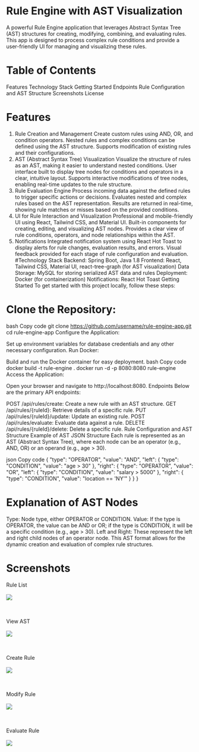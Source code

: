 # Rule Engine with AST Visualization
A powerful Rule Engine application that leverages Abstract Syntax Tree (AST) structures for creating, modifying, combining, and evaluating rules. This app is designed to process complex rule conditions and provide a user-friendly UI for managing and visualizing these rules.

# Table of Contents
Features
Technology Stack
Getting Started
Endpoints
Rule Configuration and AST Structure
Screenshots
License
# Features
1. Rule Creation and Management
Create custom rules using AND, OR, and condition operators.
Nested rules and complex conditions can be defined using the AST structure.
Supports modification of existing rules and their configurations.
2. AST (Abstract Syntax Tree) Visualization
Visualize the structure of rules as an AST, making it easier to understand nested conditions.
User interface built to display tree nodes for conditions and operators in a clear, intuitive layout.
Supports interactive modifications of tree nodes, enabling real-time updates to the rule structure.
3. Rule Evaluation Engine
Process incoming data against the defined rules to trigger specific actions or decisions.
Evaluates nested and complex rules based on the AST representation.
Results are returned in real-time, showing rule matches or misses based on the provided conditions.
4. UI for Rule Interaction and Visualization
Professional and mobile-friendly UI using React, Tailwind CSS, and Material UI.
Built-in components for creating, editing, and visualizing AST nodes.
Provides a clear view of rule conditions, operators, and node relationships within the AST.
5. Notifications
Integrated notification system using React Hot Toast to display alerts for rule changes, evaluation results, and errors.
Visual feedback provided for each stage of rule configuration and evaluation.
#Technology Stack
Backend: Spring Boot, Java 1.8
Frontend: React, Tailwind CSS, Material UI, react-tree-graph (for AST visualization)
Data Storage: MySQL for storing serialized AST data and rules
Deployment: Docker (for containerization)
Notifications: React Hot Toast
Getting Started
To get started with this project locally, follow these steps:

# Clone the Repository:

bash
Copy code
git clone https://github.com/username/rule-engine-app.git
cd rule-engine-app
Configure the Application:

Set up environment variables for database credentials and any other necessary configuration.
Run Docker:

Build and run the Docker container for easy deployment.
bash
Copy code
docker build -t rule-engine .
docker run -d -p 8080:8080 rule-engine
Access the Application:

Open your browser and navigate to http://localhost:8080.
Endpoints
Below are the primary API endpoints:

POST /api/rules/create: Create a new rule with an AST structure.
GET /api/rules/{ruleId}: Retrieve details of a specific rule.
PUT /api/rules/{ruleId}/update: Update an existing rule.
POST /api/rules/evaluate: Evaluate data against a rule.
DELETE /api/rules/{ruleId}/delete: Delete a specific rule.
Rule Configuration and AST Structure
Example of AST JSON Structure
Each rule is represented as an AST (Abstract Syntax Tree), where each node can be an operator (e.g., AND, OR) or an operand (e.g., age > 30).

json
Copy code
{
  "type": "OPERATOR",
  "value": "AND",
  "left": {
    "type": "CONDITION",
    "value": "age > 30"
  },
  "right": {
    "type": "OPERATOR",
    "value": "OR",
    "left": {
      "type": "CONDITION",
      "value": "salary > 5000"
    },
    "right": {
      "type": "CONDITION",
      "value": "location == 'NY'"
    }
  }
}
# Explanation of AST Nodes
Type: Node type, either OPERATOR or CONDITION.
Value: If the type is OPERATOR, the value can be AND or OR; if the type is CONDITION, it will be a specific condition (e.g., age > 30).
Left and Right: These represent the left and right child nodes of an operator node.
This AST format allows for the dynamic creation and evaluation of complex rule structures.

# Screenshots

Rule List<br/> <br/> 
![](/public/projectDemo/1.png)<br/> <br/> <br/>

View AST<br/> <br/> 
![](/public/projectDemo/5.png)<br/> <br/> <br/>

Create Rule<br/> <br/> 
![](/public/projectDemo/2.png)<br/> <br/> <br/>

Modify Rule<br/> <br/> 
![](/public/projectDemo/3.png)<br/> <br/> <br/>

Evaluate Rule<br/> <br/> 
![](/public/projectDemo/4.png)<br/> <br/> <br/>

